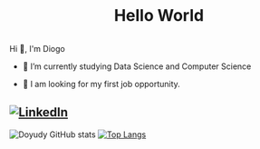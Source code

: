 <!--título-->
<div id="user-content-toc">
  <ul align="center">
    <summary><h1 style="display: inline-block">Hello World</h1></summary>
</div>

<!-- Presentation -->
<p>
  Hi 👋, I'm Diogo

  - 🌱 I’m currently studying Data Science and Computer Science

  - 🔭 I am looking for my first job opportunity.
</p>

<!-- Links -->
[![LinkedIn](https://img.shields.io/badge/LinkedIn-0077B5?style=for-the-badge&logo=linkedin&logoColor=white)](https://www.linkedin.com/in/diogo-oliveira-374839306/)
---
![Doyudy GitHub stats](https://github-readme-stats.vercel.app/api?username=Doyudy&_icons=true&theme=shadow_red)
[![Top Langs](https://github-readme-stats.vercel.app/api/top-langs/?username=Doyudy&icons=true&theme=shadow_red)](https://github.com/anuraghazra/github-readme-stats)

